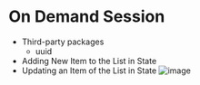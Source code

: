 # On Demand Session

- Third-party packages
  - uuid
- Adding New Item to the List in State
- Updating an Item of the List in State
![image](https://github.com/padmaji-rao/adding-numbers-staring-reactJS/assets/139029530/6425171c-d768-4d54-a061-39b888e7dba5)
